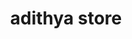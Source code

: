 ---
title: "adithya store"
url: /pathanamthitta/adithya-store-adoor-vandiperiyar-highway/
shop: farm
---